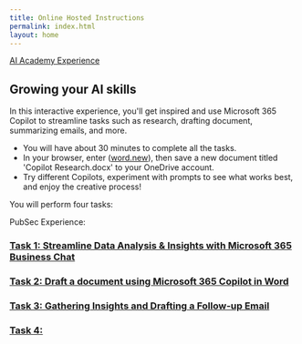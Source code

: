 ```yaml
---
title: Online Hosted Instructions
permalink: index.html
layout: home
---
```


[AI Academy Experience](https://microsoftlearning.github.io/Microsoft-365-Copilot-Immersion-Experience/Instructions/Labs/AIAcademy/index_1.html)

## Growing your AI skills

In this interactive experience, you'll get inspired and use Microsoft 365 Copilot to streamline tasks such as research, drafting document, summarizing emails, and more.

- You will have about 30 minutes to complete all the tasks.
- In your browser, enter (<a href="https://word.new" target="_blank">word.new</a>), then save a new document titled 'Copilot Research.docx' to your OneDrive account.
- Try different Copilots, experiment with prompts to see what works best, and enjoy the creative process!

You will perform four tasks:

PubSec Experience: 

### [Task 1: Streamline Data Analysis & Insights with Microsoft 365 Business Chat](https://microsoftlearning.github.io/Microsoft-365-Copilot-Immersion-Experience/Instructions/Labs/PubSec/Task_1.html)

### [Task 2: Draft a document using Microsoft 365 Copilot in Word](https://microsoftlearning.github.io/Microsoft-365-Copilot-Immersion-Experience/Instructions/Labs/PubSec/Task_2.html)

### [Task 3: Gathering Insights and Drafting a Follow-up Email](https://microsoftlearning.github.io/Microsoft-365-Copilot-Immersion-Experience/Instructions/Labs/PubSec/Task_3.html)

### [Task 4:](https://microsoftlearning.github.io/Microsoft-365-Copilot-Immersion-Experience/Instructions/Labs/PubSec/Task_4.html)